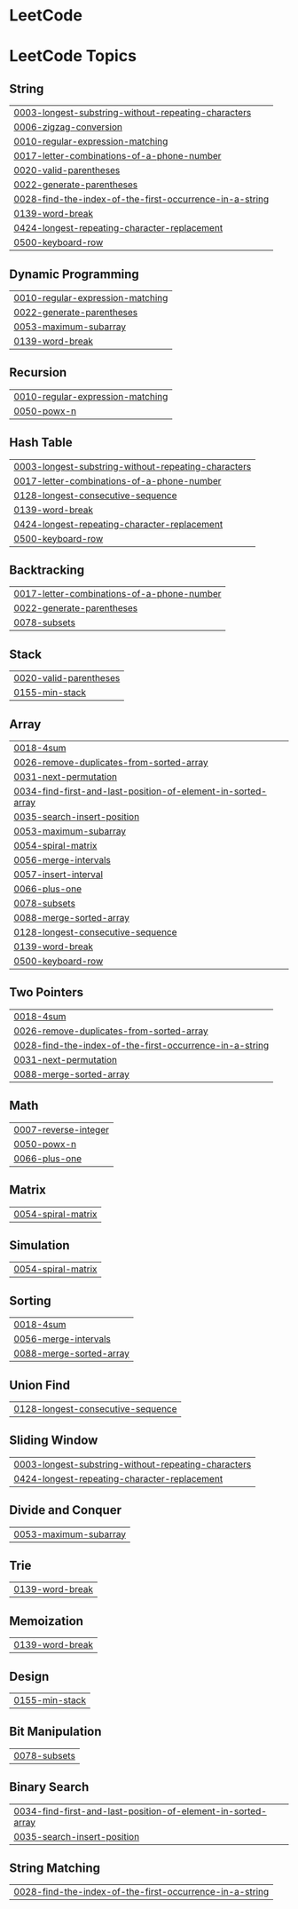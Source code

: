 # LeetCode
<!---LeetCode Topics Start-->
# LeetCode Topics
## String
|  |
| ------- |
| [0003-longest-substring-without-repeating-characters](https://github.com/iBOY011/LeetCode/tree/master/0003-longest-substring-without-repeating-characters) |
| [0006-zigzag-conversion](https://github.com/iBOY011/LeetCode/tree/master/0006-zigzag-conversion) |
| [0010-regular-expression-matching](https://github.com/iBOY011/LeetCode/tree/master/0010-regular-expression-matching) |
| [0017-letter-combinations-of-a-phone-number](https://github.com/iBOY011/LeetCode/tree/master/0017-letter-combinations-of-a-phone-number) |
| [0020-valid-parentheses](https://github.com/iBOY011/LeetCode/tree/master/0020-valid-parentheses) |
| [0022-generate-parentheses](https://github.com/iBOY011/LeetCode/tree/master/0022-generate-parentheses) |
| [0028-find-the-index-of-the-first-occurrence-in-a-string](https://github.com/iBOY011/LeetCode/tree/master/0028-find-the-index-of-the-first-occurrence-in-a-string) |
| [0139-word-break](https://github.com/iBOY011/LeetCode/tree/master/0139-word-break) |
| [0424-longest-repeating-character-replacement](https://github.com/iBOY011/LeetCode/tree/master/0424-longest-repeating-character-replacement) |
| [0500-keyboard-row](https://github.com/iBOY011/LeetCode/tree/master/0500-keyboard-row) |
## Dynamic Programming
|  |
| ------- |
| [0010-regular-expression-matching](https://github.com/iBOY011/LeetCode/tree/master/0010-regular-expression-matching) |
| [0022-generate-parentheses](https://github.com/iBOY011/LeetCode/tree/master/0022-generate-parentheses) |
| [0053-maximum-subarray](https://github.com/iBOY011/LeetCode/tree/master/0053-maximum-subarray) |
| [0139-word-break](https://github.com/iBOY011/LeetCode/tree/master/0139-word-break) |
## Recursion
|  |
| ------- |
| [0010-regular-expression-matching](https://github.com/iBOY011/LeetCode/tree/master/0010-regular-expression-matching) |
| [0050-powx-n](https://github.com/iBOY011/LeetCode/tree/master/0050-powx-n) |
## Hash Table
|  |
| ------- |
| [0003-longest-substring-without-repeating-characters](https://github.com/iBOY011/LeetCode/tree/master/0003-longest-substring-without-repeating-characters) |
| [0017-letter-combinations-of-a-phone-number](https://github.com/iBOY011/LeetCode/tree/master/0017-letter-combinations-of-a-phone-number) |
| [0128-longest-consecutive-sequence](https://github.com/iBOY011/LeetCode/tree/master/0128-longest-consecutive-sequence) |
| [0139-word-break](https://github.com/iBOY011/LeetCode/tree/master/0139-word-break) |
| [0424-longest-repeating-character-replacement](https://github.com/iBOY011/LeetCode/tree/master/0424-longest-repeating-character-replacement) |
| [0500-keyboard-row](https://github.com/iBOY011/LeetCode/tree/master/0500-keyboard-row) |
## Backtracking
|  |
| ------- |
| [0017-letter-combinations-of-a-phone-number](https://github.com/iBOY011/LeetCode/tree/master/0017-letter-combinations-of-a-phone-number) |
| [0022-generate-parentheses](https://github.com/iBOY011/LeetCode/tree/master/0022-generate-parentheses) |
| [0078-subsets](https://github.com/iBOY011/LeetCode/tree/master/0078-subsets) |
## Stack
|  |
| ------- |
| [0020-valid-parentheses](https://github.com/iBOY011/LeetCode/tree/master/0020-valid-parentheses) |
| [0155-min-stack](https://github.com/iBOY011/LeetCode/tree/master/0155-min-stack) |
## Array
|  |
| ------- |
| [0018-4sum](https://github.com/iBOY011/LeetCode/tree/master/0018-4sum) |
| [0026-remove-duplicates-from-sorted-array](https://github.com/iBOY011/LeetCode/tree/master/0026-remove-duplicates-from-sorted-array) |
| [0031-next-permutation](https://github.com/iBOY011/LeetCode/tree/master/0031-next-permutation) |
| [0034-find-first-and-last-position-of-element-in-sorted-array](https://github.com/iBOY011/LeetCode/tree/master/0034-find-first-and-last-position-of-element-in-sorted-array) |
| [0035-search-insert-position](https://github.com/iBOY011/LeetCode/tree/master/0035-search-insert-position) |
| [0053-maximum-subarray](https://github.com/iBOY011/LeetCode/tree/master/0053-maximum-subarray) |
| [0054-spiral-matrix](https://github.com/iBOY011/LeetCode/tree/master/0054-spiral-matrix) |
| [0056-merge-intervals](https://github.com/iBOY011/LeetCode/tree/master/0056-merge-intervals) |
| [0057-insert-interval](https://github.com/iBOY011/LeetCode/tree/master/0057-insert-interval) |
| [0066-plus-one](https://github.com/iBOY011/LeetCode/tree/master/0066-plus-one) |
| [0078-subsets](https://github.com/iBOY011/LeetCode/tree/master/0078-subsets) |
| [0088-merge-sorted-array](https://github.com/iBOY011/LeetCode/tree/master/0088-merge-sorted-array) |
| [0128-longest-consecutive-sequence](https://github.com/iBOY011/LeetCode/tree/master/0128-longest-consecutive-sequence) |
| [0139-word-break](https://github.com/iBOY011/LeetCode/tree/master/0139-word-break) |
| [0500-keyboard-row](https://github.com/iBOY011/LeetCode/tree/master/0500-keyboard-row) |
## Two Pointers
|  |
| ------- |
| [0018-4sum](https://github.com/iBOY011/LeetCode/tree/master/0018-4sum) |
| [0026-remove-duplicates-from-sorted-array](https://github.com/iBOY011/LeetCode/tree/master/0026-remove-duplicates-from-sorted-array) |
| [0028-find-the-index-of-the-first-occurrence-in-a-string](https://github.com/iBOY011/LeetCode/tree/master/0028-find-the-index-of-the-first-occurrence-in-a-string) |
| [0031-next-permutation](https://github.com/iBOY011/LeetCode/tree/master/0031-next-permutation) |
| [0088-merge-sorted-array](https://github.com/iBOY011/LeetCode/tree/master/0088-merge-sorted-array) |
## Math
|  |
| ------- |
| [0007-reverse-integer](https://github.com/iBOY011/LeetCode/tree/master/0007-reverse-integer) |
| [0050-powx-n](https://github.com/iBOY011/LeetCode/tree/master/0050-powx-n) |
| [0066-plus-one](https://github.com/iBOY011/LeetCode/tree/master/0066-plus-one) |
## Matrix
|  |
| ------- |
| [0054-spiral-matrix](https://github.com/iBOY011/LeetCode/tree/master/0054-spiral-matrix) |
## Simulation
|  |
| ------- |
| [0054-spiral-matrix](https://github.com/iBOY011/LeetCode/tree/master/0054-spiral-matrix) |
## Sorting
|  |
| ------- |
| [0018-4sum](https://github.com/iBOY011/LeetCode/tree/master/0018-4sum) |
| [0056-merge-intervals](https://github.com/iBOY011/LeetCode/tree/master/0056-merge-intervals) |
| [0088-merge-sorted-array](https://github.com/iBOY011/LeetCode/tree/master/0088-merge-sorted-array) |
## Union Find
|  |
| ------- |
| [0128-longest-consecutive-sequence](https://github.com/iBOY011/LeetCode/tree/master/0128-longest-consecutive-sequence) |
## Sliding Window
|  |
| ------- |
| [0003-longest-substring-without-repeating-characters](https://github.com/iBOY011/LeetCode/tree/master/0003-longest-substring-without-repeating-characters) |
| [0424-longest-repeating-character-replacement](https://github.com/iBOY011/LeetCode/tree/master/0424-longest-repeating-character-replacement) |
## Divide and Conquer
|  |
| ------- |
| [0053-maximum-subarray](https://github.com/iBOY011/LeetCode/tree/master/0053-maximum-subarray) |
## Trie
|  |
| ------- |
| [0139-word-break](https://github.com/iBOY011/LeetCode/tree/master/0139-word-break) |
## Memoization
|  |
| ------- |
| [0139-word-break](https://github.com/iBOY011/LeetCode/tree/master/0139-word-break) |
## Design
|  |
| ------- |
| [0155-min-stack](https://github.com/iBOY011/LeetCode/tree/master/0155-min-stack) |
## Bit Manipulation
|  |
| ------- |
| [0078-subsets](https://github.com/iBOY011/LeetCode/tree/master/0078-subsets) |
## Binary Search
|  |
| ------- |
| [0034-find-first-and-last-position-of-element-in-sorted-array](https://github.com/iBOY011/LeetCode/tree/master/0034-find-first-and-last-position-of-element-in-sorted-array) |
| [0035-search-insert-position](https://github.com/iBOY011/LeetCode/tree/master/0035-search-insert-position) |
## String Matching
|  |
| ------- |
| [0028-find-the-index-of-the-first-occurrence-in-a-string](https://github.com/iBOY011/LeetCode/tree/master/0028-find-the-index-of-the-first-occurrence-in-a-string) |
<!---LeetCode Topics End-->